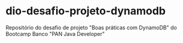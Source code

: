 # dio-desafio-projeto-dynamodb
Repositório do desafio de projeto "Boas práticas com DynamoDB" do Bootcamp Banco "PAN Java Developer"
